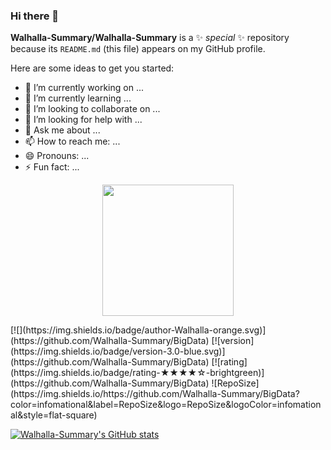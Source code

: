 ### Hi there 👋
**Walhalla-Summary/Walhalla-Summary** is a ✨ _special_ ✨ repository because its `README.md` (this file) appears on my GitHub profile.

Here are some ideas to get you started:

- 🔭 I’m currently working on ...
- 🌱 I’m currently learning ...
- 👯 I’m looking to collaborate on ...
- 🤔 I’m looking for help with ...
- 💬 Ask me about ...
- 📫 How to reach me: ...
- 😄 Pronouns: ...
- ⚡ Fun fact: ...


<p align="center">
    <img src="https://github.com/Walhalla-Summary/Walhalla-Summary/blob/master/mmexport1653486153188.jpg" height="210">
</p>
[![](https://img.shields.io/badge/author-Walhalla-orange.svg)](https://github.com/Walhalla-Summary/BigData)
[![version](https://img.shields.io/badge/version-3.0-blue.svg)](https://github.com/Walhalla-Summary/BigData)
[![rating](https://img.shields.io/badge/rating-★★★★☆-brightgreen)](https://github.com/Walhalla-Summary/BigData)
![RepoSize](https://img.shields.io/https://github.com/Walhalla-Summary/BigData?color=infomational&label=RepoSize&logo=RepoSize&logoColor=infomational&style=flat-square)


[![Walhalla-Summary's GitHub stats](https://github-readme-stats.vercel.app/api?username=Walhalla-Summary)](https://github.com/Walhalla-Summary/Walhalla-Summary)

